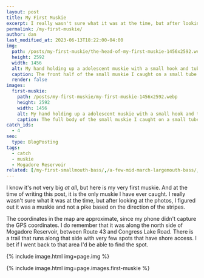 ```yaml
---
layout: post
title: My First Muskie
excerpt: I really wasn't sure what it was at the time, but after looking at the photos, I figured out it was a muskie and not a pike based on the direction of the stripes.
permalink: /my-first-muskie/
author: dan
last_modified_at: 2023-06-13T18:22:00-04:00
img:
  path: /posts/my-first-muskie/the-head-of-my-first-muskie-1456x2592.webp
  height: 2592
  width: 1456
  alt: My hand holding up a adolescent muskie with a small hook and tube in its mouth with just the front half of the fish showing
  caption: The front half of the small muskie I caught on a small tube
  render: false
images:
  first-muskie:
    path: /posts/my-first-muskie/my-first-muskie-1456x2592.webp
    height: 2592
    width: 1456
    alt: My hand holding up a adolescent muskie with a small hook and tube in its mouth with the full body of the fish showing
    caption: The full body of the small muskie I caught on a small tube
catch_ids:
  - 4
seo:
  type: BlogPosting
tags:
  - catch
  - muskie
  - Mogadore Reservoir
related: [/my-first-smallmouth-bass/,/a-few-mid-march-largemouth-bass/,/mosquito-lake-2012/,]
---
```

I know it's not very big _at all_, but here is my very first muskie. And at the time of writing this post, it is the only muskie I have ever caught. I really wasn't sure what it was at the time, but after looking at the photos, I figured out it was a muskie and not a pike based on the direction of the stripes.

The coordinates in the map are approximate, since my phone didn't capture the GPS coordinates. I do remember that it was along the north side of Mogadore Reservoir, between Route 43 and Congress Lake Road. There is a trail that runs along that side with very few spots that have shore access. I bet if I went back to that area I'd be able to find the spot.

<div id='gallery-7' class='gallery galleryid-189 gallery-columns-2 gallery-size-responsive-300'>
  <dl class='gallery-item'>
    {% include image.html img=page.img %}
  </dl>
  <dl class='gallery-item'>
    {% include image.html img=page.images.first-muskie %}
  </dl>
  <br style="clear: both" />
</div>
